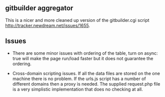 ## gitbuilder aggregator

This is a nicer and more cleaned up version of the gitbuilder.cgi script
http://tracker.newdream.net/issues/1655.

## Issues

* There are some minor issues with ordering of the table, turn on async:
true will make the page run/load faster but it does not guarantee the
ordering.

* Cross-domain scripting issues. If all the data files are stored on
the one machine there is no problem. If the urls.js script has a number
of different domains then a proxy is needed. The supplied request.php
file is a very simplistic implementation that does no checking at all.
